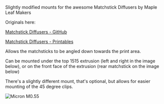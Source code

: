 Slightly modified mounts for the awesome Matchstick Diffusers by Maple Leaf Makers

Originals here:

[Matchstick Diffusers - GitHub](https://github.com/MapleLeafMakers/Matchstick_Diffuser)

[Matchstick Diffusers - Printables](https://www.printables.com/model/408214-matchstick-diffusers)

Allows the matchsticks to be angled down towards the print area.

Can be mounted under the top 1515 extrusion (left and right in the image below), or on the front face of the extrusion (rear matchstick on the image below)

There's a slightly different mount, that's optional, but allows for easier mounting of the 45 degree clips. 

![Micron M0.55](https://github.com/Jadecky/Printer_Mods/blob/main/Micron%2B/Matchstick%20Mounts/IMG_7427.jpeg)
